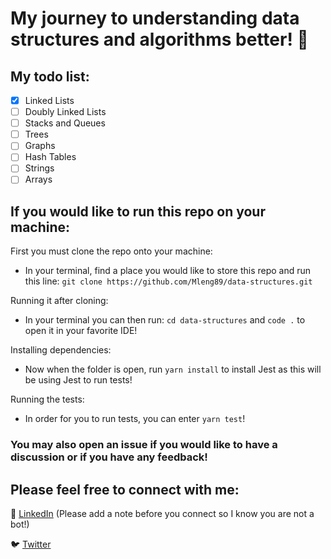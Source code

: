 # My journey to understanding data structures and algorithms better! :file_folder:

## My todo list:

- [x] Linked Lists
- [ ] Doubly Linked Lists
- [ ] Stacks and Queues
- [ ] Trees
- [ ] Graphs
- [ ] Hash Tables
- [ ] Strings
- [ ] Arrays

## If you would like to run this repo on your machine:

First you must clone the repo onto your machine:

- In your terminal, find a place you would like to store this repo and run this line: `git clone https://github.com/Mleng89/data-structures.git`

Running it after cloning:
- In your terminal you can then run: `cd data-structures` and `code .` to open it in your favorite IDE!

Installing dependencies:
- Now when the folder is open, run `yarn install` to install Jest as this will be using Jest to run tests!

Running the tests:
- In order for you to run tests, you can enter `yarn test`!


### You may also open an issue if you would like to have a discussion or if you have any feedback!

## Please feel free to connect with me: 

:link: [LinkedIn](https://www.linkedin.com/in/matthew-leng/) (Please add a note before you connect so I know you are not a bot!)

:bird: [Twitter](https://twitter.com/matthewleng)
